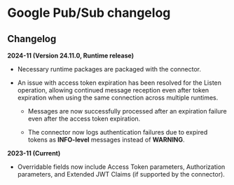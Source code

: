 # Google Pub/Sub changelog 

<head>
  <meta name="guidename" content="Integration"/>
  <meta name="context" content="GUID-2133a9a5-181e-47b9-873c-c2579478f75e"/>
</head>


## Changelog

**2024-11 (Version 24.11.0, Runtime release)**

- Necessary runtime packages are packaged with the connector.

- An issue with access token expiration has been resolved for the Listen operation, allowing continued message reception even after token expiration when using the same connection across multiple runtimes.

  - Messages are now successfully processed after an expiration failure even after the access token expiration.

  - The connector now logs authentication failures due to expired tokens as **INFO-level** messages instead of **WARNING**.

**2023-11 (Current)**

- Overridable fields now include Access Token parameters, Authorization parameters, and Extended JWT Claims (if supported by the connector).